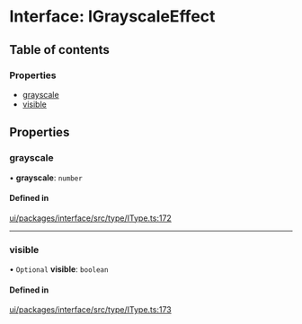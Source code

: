 # Interface: IGrayscaleEffect

## Table of contents

### Properties

- [grayscale](IGrayscaleEffect.md#grayscale)
- [visible](IGrayscaleEffect.md#visible)

## Properties

### grayscale

• **grayscale**: `number`

#### Defined in

[ui/packages/interface/src/type/IType.ts:172](https://github.com/leaferjs/leafer-ui/blob/6deed4d/packages/interface/src/type/IType.ts#L172)

___

### visible

• `Optional` **visible**: `boolean`

#### Defined in

[ui/packages/interface/src/type/IType.ts:173](https://github.com/leaferjs/leafer-ui/blob/6deed4d/packages/interface/src/type/IType.ts#L173)
